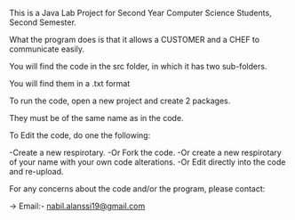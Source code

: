 This is a Java Lab Project for Second Year Computer Science Students, Second Semester.

What the program does is that it allows a CUSTOMER and a CHEF to communicate easily.
                                
You will find the code in the src folder, in which it has two sub-folders.

You will find them in a .txt format
										                                                           
To run the code, open a new project and create 2 packages.

They must be of the same name as in the code.

To Edit the code, do one the following:

-Create a new respirotary.
-Or Fork the code.
-Or create a new respirotary of your name with your own code alterations.
-Or Edit directly into the code and re-upload.

For any concerns about the code and/or the program, please contact:

-> Email:- nabil.alanssi19@gmail.com
